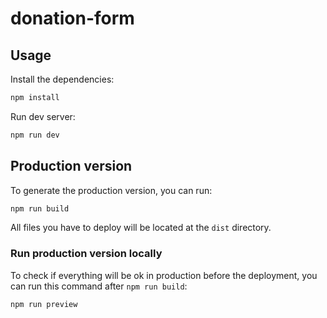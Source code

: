 # donation-form

## Usage

Install the dependencies:

```sh
npm install
```

Run dev server:

```sh
npm run dev
```

## Production version

To generate the production version, you can run:

```sh
npm run build
```

All files you have to deploy will be located at the `dist` directory.

### Run production version locally

To check if everything will be ok in production before the deployment, you can run this command after `npm run build`:

```sh
npm run preview
```
